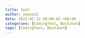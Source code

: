 ```yaml
---
title: test
author: unwoo52
date: 2023-02-12 00:00:02 +09:00
categories: [CodingTest, BackJoon]
tags: [CodingTest, BackJoon]
---
```


